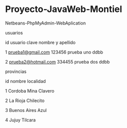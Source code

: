 # Proyecto-JavaWeb-Montiel
Netbeans-PhpMyAdmin-WebAplication

usuarios

id		usuario			clave			nombre y apellido

1	    prueba1@gmail.com		123456			prueba uno ddbb

2	    prueba2@hotmail.com		334455			prueba dos ddbb



provincias

id		nombre				localidad

1 		Cordoba				Mina Clavero

2		La Rioja			Chilecito

3		Buenos Aires			Azul

4		Jujuy				Tilcara


